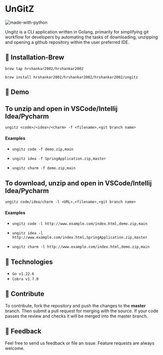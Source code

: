 
# UnGitZ

![made-with-python](https://img.shields.io/badge/Made%20With-Go-blue)

Ungitz is a CLI application written in Golang, primarily for simplifying git workflow for developers by automating the tasks of downloading, unzipping and opening a github repository within the user preferred IDE.

## :wrench: Installation-Brew

`brew tap hrshankar2002/hrshankar2002`

`brew install hrshankar2002/hrshankar2002/hrshankar2002/ungitz`

## 📖 Demo

## To unzip and open in VSCode/Intellij Idea/Pycharm

`ungitz <code>/<idea>/<charm> -f <filename>,<git branch name>`

#### Examples

- `ungitz code -f demo.zip,main`

- `ungitz idea -f SpringApplication.zip,master` 

- `ungitz charm -f demo.zip,main`

## To download, unzip and open in VSCode/Intellij Idea/Pycharm

`ungitz code/idea/charm -l <URL>,<filename>,<git branch name>`

#### Examples

- `ungitz code -l http://www.example.com/index.html,demo.zip,main`

- `ungitz idea -l http://www.example.com/index.html,SpringApplication.zip,master`

- `ungitz charm -l http://www.example.com/index.html,demo.zip,main`

## 🚀 Technologies

  - `Go v1.22.6`
  - `Cobra v1.7.0`

## 🤝 Contribute

To contribute, fork the repository and push the changes to the **master** branch. Then submit a pull request for merging with the source. If your code passes the review and checks it will be merged into the master branch.

## 💬 Feedback

Feel free to send us feedback  or file an issue. Feature requests are always welcome.

  
